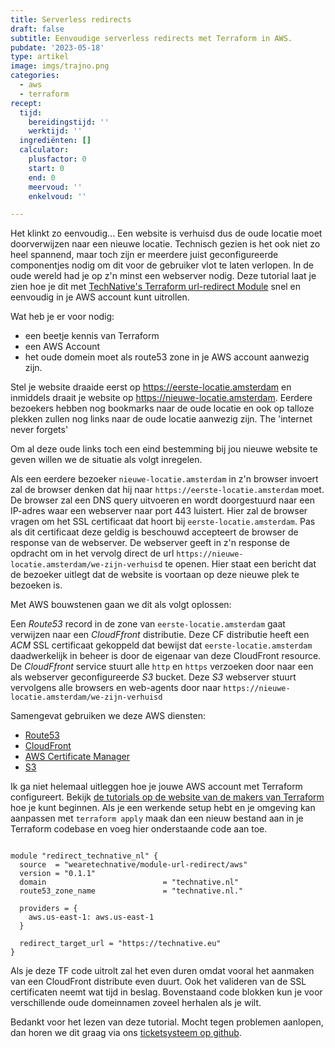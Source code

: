 ```yaml
---
title: Serverless redirects
draft: false
subtitle: Eenvoudige serverless redirects met Terraform in AWS.
pubdate: '2023-05-18'
type: artikel
image: imgs/trajno.png
categories:
  - aws
  - terraform
recept:
  tijd:
    bereidingstijd: ''
    werktijd: ''
  ingrediënten: []
  calculator:
    plusfactor: 0
    start: 0
    end: 0
    meervoud: ''
    enkelvoud: ''

---
```


Het klinkt zo eenvoudig... Een website is verhuisd dus de oude locatie moet
doorverwijzen naar een nieuwe locatie. Technisch gezien is het ook niet zo heel
spannend, maar toch zijn er meerdere juist geconfigureerde componentjes nodig
om dit voor de gebruiker vlot te laten verlopen. In de oude wereld had je op
z'n minst een webserver nodig. Deze tutorial laat je zien hoe je dit met
[TechNative's Terraform url-redirect
Module](https://registry.terraform.io/modules/wearetechnative/module-url-redirect/aws/latest)
snel en eenvoudig in je AWS account kunt uitrollen.

Wat heb je er voor nodig:

- een beetje kennis van Terraform
- een AWS Account
- het oude domein moet als route53 zone in je AWS account aanwezig zijn.

Stel je website draaide eerst op https://eerste-locatie.amsterdam en inmiddels
draait je website op https://nieuwe-locatie.amsterdam. Eerdere bezoekers hebben
nog bookmarks naar de oude locatie en ook op talloze plekken zullen nog links
naar de oude locatie aanwezig zijn. The 'internet never forgets'

Om al deze oude links toch een eind bestemming bij jou nieuwe website te geven
willen we de situatie als volgt inregelen.

Als een eerdere bezoeker `nieuwe-locatie.amsterdam` in z'n browser invoert zal de
browser denken dat hij naar `https://eerste-locatie.amsterdam` moet. De browser
zal een DNS query uitvoeren en wordt doorgestuurd naar een IP-adres waar een
webserver naar port 443 luistert. Hier zal de browser vragen om het SSL
certificaat dat hoort bij `eerste-locatie.amsterdam`. Pas als dit certificaat
deze geldig is beschouwd accepteert de browser de response van de webserver. De
webserver geeft in z'n response de opdracht om in het vervolg direct de url
`https://nieuwe-locatie.amsterdam/we-zijn-verhuisd` te openen. Hier staat een
bericht dat de bezoeker uitlegt dat de website is voortaan op deze nieuwe plek
te bezoeken is.

Met AWS bouwstenen gaan we dit als volgt oplossen:

Een _Route53_ record in de zone van `eerste-locatie.amsterdam` gaat verwijzen
naar een _CloudFfront_ distributie. Deze CF distributie heeft een _ACM_ SSL
certificaat gekoppeld dat bewijst dat `eerste-locatie.amsterdam` daadwerkelijk
in beheer is door de eigenaar van deze CloudFront resource. De _CloudFfront_
service stuurt alle `http` en `https` verzoeken door naar een als webserver
geconfigureerde _S3_ bucket. Deze _S3_ webserver stuurt vervolgens alle
browsers en web-agents door naar
`https://nieuwe-locatie.amsterdam/we-zijn-verhuisd`

Samengevat gebruiken we deze AWS diensten:

- [Route53](https://aws.amazon.com/route53/)
- [CloudFront](https://aws.amazon.com/cloudfront/)
- [AWS Certificate Manager](https://aws.amazon.com/certificate-manager/)
- [S3](https://aws.amazon.com/s3/)

Ik ga niet helemaal uitleggen hoe je jouwe AWS account met Terraform
configureert. Bekijk [de tutorials op de website van de makers van
Terraform](https://developer.hashicorp.com/terraform/tutorials/aws-get-started)
hoe je kunt beginnen. Als je een werkende setup hebt en je omgeving kan
aanpassen met `terraform apply` maak dan een nieuw bestand aan in je Terraform
codebase en voeg hier onderstaande code aan toe.


```hcl

module "redirect_technative_nl" {
  source  = "wearetechnative/module-url-redirect/aws"
  version = "0.1.1"
  domain                          = "technative.nl"
  route53_zone_name               = "technative.nl."

  providers = {
    aws.us-east-1: aws.us-east-1
  }

  redirect_target_url = "https://technative.eu"
}
```

Als je deze TF code uitrolt zal het even duren omdat vooral het aanmaken van
een CloudFront distribute even duurt. Ook het valideren van de SSL certificaten
neemt wat tijd in beslag. Bovenstaand code blokken kun je voor
verschillende oude domeinnamen zoveel herhalen als je wilt.

Bedankt voor het lezen van deze tutorial. Mocht tegen problemen aanlopen, dan
horen we dit graag via ons [ticketsysteem op
github](https://github.com/wearetechnative/terraform-aws-module-url-redirect/issues).